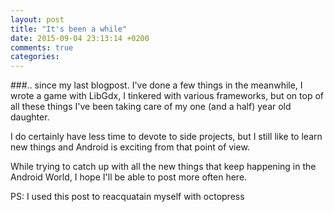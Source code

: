 ```yaml
---
layout: post
title: "It's been a while"
date: 2015-09-04 23:13:14 +0200
comments: true
categories: 
---
```

###.. since my last blogpost. 
I've done a few things in the meanwhile, I wrote a game with LibGdx, I tinkered with various frameworks, but on top of all these things I've been taking care of my one (and a half) year old daughter. 

I do certainly have less time to devote to side projects, but I still like to learn new things and Android is exciting from that point of view.

While trying to catch up with all the new things that keep happening in the Android World, I hope I'll be able to post more often here.

PS: I used this post to reacquatain myself with octopress
